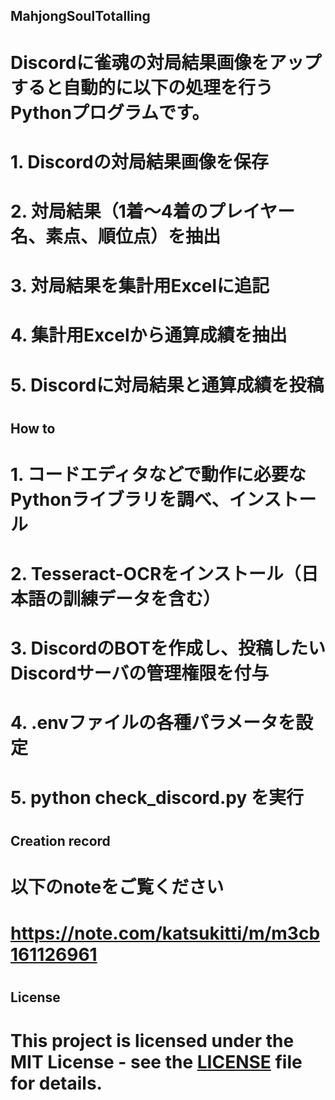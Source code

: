 ## MahjongSoulTotalling
# Discordに雀魂の対局結果画像をアップすると自動的に以下の処理を行うPythonプログラムです。
# 1. Discordの対局結果画像を保存
# 2. 対局結果（1着～4着のプレイヤー名、素点、順位点）を抽出
# 3. 対局結果を集計用Excelに追記
# 4. 集計用Excelから通算成績を抽出
# 5. Discordに対局結果と通算成績を投稿
#
## How to
# 1. コードエディタなどで動作に必要なPythonライブラリを調べ、インストール
# 2. Tesseract-OCRをインストール（日本語の訓練データを含む）
# 3. DiscordのBOTを作成し、投稿したいDiscordサーバの管理権限を付与
# 4. .envファイルの各種パラメータを設定
# 5. python check_discord.py を実行
#
## Creation record
# 以下のnoteをご覧ください
# https://note.com/katsukitti/m/m3cb161126961
#
## License
# This project is licensed under the MIT License - see the [LICENSE](LICENSE) file for details.

